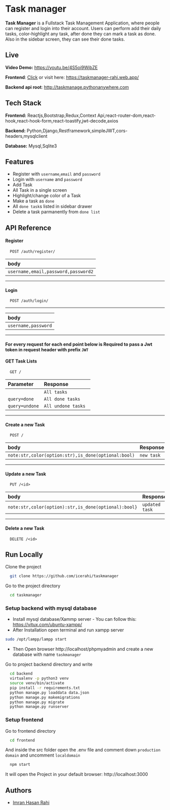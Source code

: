 
# Task manager

**Task Manager** is a Fullstack Task Management Application, where
people can register and login into their account. Users can perform add
their daily tasks, color-highlight any task, after done they can mark a
task as done. Also in the sidebar screen, they can see their done tasks.

## Live
**Video Demo:** https://youtu.be/4S5oi9WjbZE

**Frontend**: [Click](https://taskmanager-rahi.web.app/) or visit here: https://taskmanager-rahi.web.app/

**Backend api root**: http://taskmanage.pythonanywhere.com
## Tech Stack

**Frontend:** Reactjs,Bootstrap,Redux,Context Api,react-router-dom,react-hook,react-hook-form,react-toastify,jwt-decode,axios

**Backend:** Python,Django,Restframework,simpleJWT,cors-headers,mysqlclient

**Database:** Mysql,Sqlite3




  
## Features

- Register with `username`,`email` and `password`
- Login with `username` and `password`
- Add Task
- All Task in a single screen
- Highlight/change color of a Task
- Make a task as `done`
- All `done task`s listed in sidebar drawer
- Delete a task parmanently from `done list`
 
## API Reference

#### Register

```http
  POST /auth/register/
```

| body | 
| :-------- | 
| `username,email,password,password2` |  

----------------------------------------
#### Login

```http
  POST /auth/login/
```
-------------------
| body |          
| :-------- |  
| `username,password`| 

----------------------------------------
#### For every request for each end point below is **Required** to pass a  Jwt token in request header with prefix `JWT`


#### GET Task Lists

```http
  GET /
```
 | Parameter | Response     |  
| :-------- | :------- |  
| ` `      | `All tasks` |  
| `query=done`| `All done tasks ` | 
| `query=undone`| `All undone tasks ` |

----------------------------------------
#### Create a new Task 

```http
  POST /
```
| body | Response     |  
| :-------- | :------- |  
| `note:str,color(option:str),is_done(optional:bool) `      | `new task` |  

----------------------------------------
#### Update a new Task 

```http
  PUT /<id>
```
| body | Response     |  
| :-------- | :------- |  
| `note:str,color(option):str,is_done(optional):bool}`      | `updated task` |  

----------------------------------------
#### Delete a new Task 

```http
  DELETE /<id>
```

## Run Locally

Clone the project

```bash
  git clone https://github.com/icerahi/taskmanager
```

Go to the project directory

```bash
  cd taskmanager
```
### Setup backend with mysql database
- Install mysql database/Xammp server - You can follow this: https://vitux.com/ubuntu-xampp/
- After Installation open terminal and run xampp server 
```bash
sudo /opt/lampp/lampp start
```
- Then Open browser http://localhost/phpmyadmin and create a new database with name `taskmanager`

Go to project backend directory and write

```bash
  cd backend
  virtualenv -p python3 venv 
  source venv/bin/activate
  pip install -r requirements.txt
  python manage.py loaddata data.json
  python manage.py makemigrations
  python manage.py migrate 
  python manage.py runserver
```

### Setup frontend
Go to frontend directory

```bash
  cd frontend
```
And inside the src folder open the .env file and comment down `production domain` and uncomment `localdomain`

```bash
  npm start
```
It will open the Project in your default browser: http://localhost:3000

  
## Authors

- [Imran Hasan Rahi](https://linkedin.com/in/icerahi)

  
